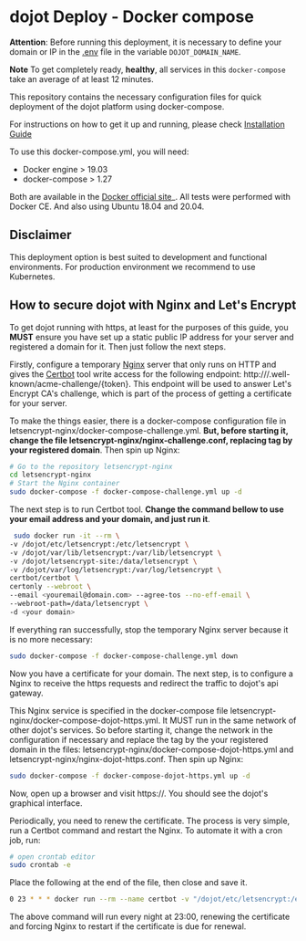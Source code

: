 # dojot Deploy - Docker compose

__Attention__: Before running this deployment, it is necessary to define your domain or IP in the [.env](./.env) file in the variable ``DOJOT_DOMAIN_NAME``.

__Note__ To get completely ready, **healthy**, all services in this `docker-compose` take an average of at least 12 minutes.

This repository contains the necessary configuration files
for quick deployment of the dojot platform using docker-compose.

For instructions on how to get it up and running, please check [Installation Guide](https://dojotdocs.readthedocs.io/en/latest/installation-guide.html#docker-compose)

To use this docker-compose.yml, you will need:

- Docker engine > 19.03
- docker-compose > 1.27

Both are available in the [Docker official site](https://docs.docker.com/install/)_. All tests were performed with Docker CE. And also using Ubuntu 18.04 and 20.04.

## Disclaimer

This deployment option is best suited to development and functional environments.
For production environment we recommend to use Kubernetes.

## How to secure dojot with Nginx and Let's Encrypt

To get dojot running with https, at least for the purposes of this guide, you **MUST** ensure
you have set up a static public IP address for your server and registered a domain for it. Then
just follow the next steps.

Firstly, configure a temporary [Nginx](https://www.nginx.com/) server that only runs
on HTTP and gives the [Certbot](https://certbot.eff.org/) tool write access for the following
endpoint: http://<your domain>/.well-known/acme-challenge/{token}. This endpoint will be used
to answer Let's Encrypt CA's challenge, which is part of the process of getting a certificate
for your server.

To make the things easier, there is a docker-compose configuration file in
letsencrypt-nginx/docker-compose-challenge.yml. **But, before starting it, change the
file letsencrypt-nginx/nginx-challenge.conf, replacing **<YOUR DOMAIN>** tag by your registered domain**.
Then spin up Nginx:

``` sh
# Go to the repository letsencrypt-nginx
cd letsencrypt-nginx
# Start the Nginx container
sudo docker-compose -f docker-compose-challenge.yml up -d
```

The next step is to run Certbot tool. **Change the command bellow to use your
email address and your domain, and just run it**.

``` sh
 sudo docker run -it --rm \
-v /dojot/etc/letsencrypt:/etc/letsencrypt \
-v /dojot/var/lib/letsencrypt:/var/lib/letsencrypt \
-v /dojot/letsencrypt-site:/data/letsencrypt \
-v /dojot/var/log/letsencrypt:/var/log/letsencrypt \
certbot/certbot \
certonly --webroot \
--email <youremail@domain.com> --agree-tos --no-eff-email \
--webroot-path=/data/letsencrypt \
-d <your domain>
```

If everything ran successfully, stop the temporary Nginx server because it is no more necessary:

``` sh
sudo docker-compose -f docker-compose-challenge.yml down
```

Now you have a certificate for your domain. The next step, is to configure a
Nginx to receive the https requests and redirect the traffic to dojot's api gateway.

This Nginx service is specified in the docker-compose file
letsencrypt-nginx/docker-compose-dojot-https.yml. It MUST run in the same network of
other dojot's services. So before starting it, change the network in the configuration
if necessary and replace the tag **<YOUR DOMAIN>** by the your registered domain
in the files: letsencrypt-nginx/docker-compose-dojot-https.yml and letsencrypt-nginx/nginx-dojot-https.conf.
Then spin up Nginx:

``` sh
sudo docker-compose -f docker-compose-dojot-https.yml up -d
```

Now, open up a browser and visit https://<YOUR DOMAIN>. You should see the dojot's graphical interface.

Periodically, you need to renew the certificate. The process is very simple, run a Certbot command
and restart the Nginx. To automate it with a cron job, run:

``` sh
# open crontab editor
sudo crontab -e
```

Place the following at the end of the file, then close and save it.

``` sh
0 23 * * * docker run --rm --name certbot -v "/dojot/etc/letsencrypt:/etc/letsencrypt" -v "/dojot/var/lib/letsencrypt:/var/lib/letsencrypt" -v "/dojot/data/letsencrypt:/data/letsencrypt" -v "/dojot/var/log/letsencrypt:/var/log/letsencrypt" certbot/certbot renew --webroot -w /data/letsencrypt --quiet && docker restart https-nginx
```

The above command will run every night at 23:00, renewing the certificate and forcing Nginx to restart
if the certificate is due for renewal.

